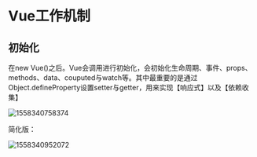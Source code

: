 # Vue工作机制

## 初始化

在new Vue()之后。Vue会调用进行初始化，会初始化生命周期、事件、props、methods、data、couputed与watch等。其中最重要的是通过Object.defineProperty设置setter与getter，用来实现【响应式】以及【依赖收集】

![1558340758374](D:\document\vue\1558340758374.png)

简化版：

![1558340952072](D:\document\vue\1558340952072.png)

